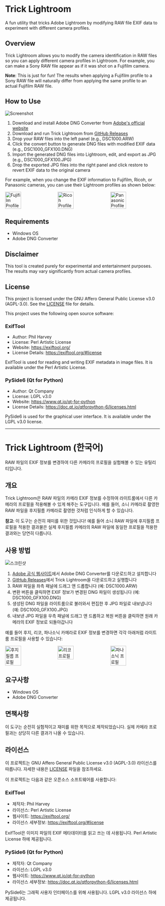 # Trick Lightroom

A fun utility that tricks Adobe Lightroom by modifying RAW file EXIF data to experiment with different camera profiles.

## Overview

Trick Lightroom allows you to modify the camera identification in RAW files so you can apply different camera profiles in Lightroom. For example, you can make a Sony RAW file appear as if it was shot on a Fujifilm camera.

**Note**: This is just for fun! The results when applying a Fujifilm profile to a Sony RAW file will naturally differ from applying the same profile to an actual Fujifilm RAW file.

## How to Use

![Screenshot](/.github/screenshot.png)

1. Download and install Adobe DNG Converter from [Adobe's official website](https://helpx.adobe.com/camera-raw/using/adobe-dng-converter.html)
2. Download and run Trick Lightroom from [GitHub Releases](https://github.com/yourusername/Trick_Lightroom/releases)
3. Drop your RAW files into the left panel (e.g., DSC1000.ARW)
4. Click the convert button to generate DNG files with modified EXIF data (e.g., DSC1000_GFX100.DNG)  
5. Import the generated DNG files into Lightroom, edit, and export as JPG (e.g., DSC1000_GFX100.JPG)
6. Drop the exported JPG files into the right panel and click restore to revert EXIF data to the original camera

For example, when you change the EXIF information to Fujifilm, Ricoh, or Panasonic cameras, you can use their Lightroom profiles as shown below:

<div style="display: flex; justify-content: space-between;">
    <img src="/.github/fuji.png" width="32%" alt="Fujifilm Profile">
    <img src="/.github/ricoh.png" width="32%" alt="Ricoh Profile">
    <img src="/.github/panasonic.png" width="32%" alt="Panasonic Profile">
</div>

## Requirements

- Windows OS
- Adobe DNG Converter

## Disclaimer

This tool is created purely for experimental and entertainment purposes. The results may vary significantly from actual camera profiles.

## License

This project is licensed under the GNU Affero General Public License v3.0 (AGPL-3.0). See the [LICENSE](LICENSE) file for details.

This project uses the following open source software:

### ExifTool
- Author: Phil Harvey
- License: Perl Artistic License
- Website: https://exiftool.org/
- License Details: https://exiftool.org/#license

ExifTool is used for reading and writing EXIF metadata in image files. It is available under the Perl Artistic License.

### PySide6 (Qt for Python)
- Author: Qt Company
- License: LGPL v3.0
- Website: https://www.qt.io/qt-for-python
- License Details: https://doc.qt.io/qtforpython-6/licenses.html

PySide6 is used for the graphical user interface. It is available under the LGPL v3.0 license.

---

# Trick Lightroom (한국어)

RAW 파일의 EXIF 정보를 변경하여 다른 카메라의 프로필을 실험해볼 수 있는 유틸리티입니다.

## 개요

Trick Lightroom은 RAW 파일의 카메라 EXIF 정보를 수정하여 라이트룸에서 다른 카메라의 프로필을 적용해볼 수 있게 해주는 도구입니다. 예를 들어, 소니 카메라로 촬영한 RAW 파일을 후지필름 카메라로 촬영한 것처럼 인식하게 할 수 있습니다.

**참고**: 이 도구는 순전히 재미를 위한 것입니다! 예를 들어 소니 RAW 파일에 후지필름 프로필을 적용한 결과물은 실제 후지필름 카메라의 RAW 파일에 동일한 프로필을 적용한 결과와는 당연히 다릅니다.

## 사용 방법

![스크린샷](/.github/screenshot.png)

1. [Adobe 공식 웹사이트](https://helpx.adobe.com/kr/camera-raw/using/adobe-dng-converter.html)에서 Adobe DNG Converter를 다운로드하고 설치합니다
2. [GitHub Releases](https://github.com/newboon/Trick_Lightroom/releases)에서 Trick Lightroom을 다운로드하고 실행합니다
3. RAW 파일을 좌측 패널에 드래그 앤 드롭합니다 (예: DSC1000.ARW)
4. 변환 버튼을 클릭하면 EXIF 정보가 변경된 DNG 파일이 생성됩니다 (예: DSC1000_GFX100.DNG)
5. 생성된 DNG 파일을 라이트룸으로 불러와서 편집한 후 JPG 파일로 내보냅니다 (예: DSC1000_GFX100.JPG)
6. 내보낸 JPG 파일을 우측 패널에 드래그 앤 드롭하고 복원 버튼을 클릭하면 원래 카메라의 EXIF 정보로 되돌아갑니다

예를 들어 후지, 리코, 파나소닉 카메라로 EXIF 정보를 변경하면 각각 아래처럼 라이트룸 프로필을 사용할 수 있습니다:

<div style="display: flex; justify-content: space-between;">
    <img src="/.github/fuji.png" width="32%" alt="후지필름 프로필">
    <img src="/.github/ricoh.png" width="32%" alt="리코 프로필">
    <img src="/.github/panasonic.png" width="32%" alt="파나소닉 프로필">
</div>

## 요구사항

- Windows OS
- Adobe DNG Converter

## 면책사항

이 도구는 순전히 실험적이고 재미를 위한 목적으로 제작되었습니다. 실제 카메라 프로필과는 상당히 다른 결과가 나올 수 있습니다.

## 라이선스

이 프로젝트는 GNU Affero General Public License v3.0 (AGPL-3.0) 라이선스를 따릅니다. 자세한 내용은 [LICENSE](LICENSE) 파일을 참조하세요.

이 프로젝트는 다음과 같은 오픈소스 소프트웨어를 사용합니다:

### ExifTool
- 제작자: Phil Harvey
- 라이선스: Perl Artistic License
- 웹사이트: https://exiftool.org/
- 라이선스 세부정보: https://exiftool.org/#license

ExifTool은 이미지 파일의 EXIF 메타데이터를 읽고 쓰는 데 사용됩니다. Perl Artistic License 하에 제공됩니다.

### PySide6 (Qt for Python)
- 제작자: Qt Company
- 라이선스: LGPL v3.0
- 웹사이트: https://www.qt.io/qt-for-python
- 라이선스 세부정보: https://doc.qt.io/qtforpython-6/licenses.html

PySide6는 그래픽 사용자 인터페이스를 위해 사용됩니다. LGPL v3.0 라이선스 하에 제공됩니다.
